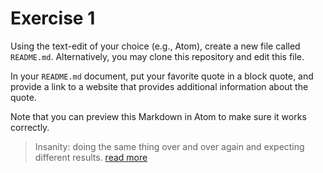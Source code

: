 # Exercise 1
Using the text-edit of your choice (e.g., Atom), create a new file called `README.md`. Alternatively, you may clone this repository and edit this file.

In your `README.md` document, put your favorite quote in a block quote, and provide a link to a website that provides additional information about the quote.

Note that you can preview this Markdown in Atom to make sure it works correctly.

> Insanity: doing the same thing over and over again and expecting different results.
[read more](https://www.goalcast.com/2017/03/29/top-30-most-inspiring-albert-einstein-quotes/)

